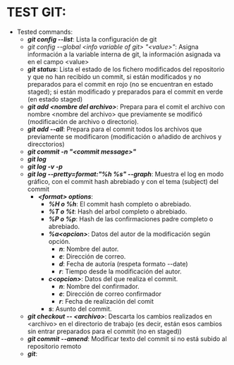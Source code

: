 # TEST GIT:
* Tested commands:
  * __*git config --list*__: Lista la configuración de git
  * *git config --global \<info variable of git\> "\<value\>"*: Asigna información
  a la variable interna de git, la información asignada va en el campo \<value>
  * __*git status*__: Lista el estado de los fichero modificados del repositorio y 
  que no han recibido un commit, si están modificados y no preparados para el 
  commit en rojo (no se encuentran en estado staged); si están modificado y 
  preparados para el commit en verde (en estado staged)
  * __*git add \<nombre del archivo\>*__: Prepara para el comit el archivo con nombre
  \<nombre del archivo\> que previamente se modificó (modificación de archivo o 
  directorio).
  * __*git add --all*__: Prepara para el commit todos los archivos que previamente
  se modificaron (modificación o añadido de archivos y direcctorios)
  * __*git commit -n "\<commit message\>"*__
  * __*git log*__
  * __*git log -v -p*__
  * __*git log --pretty=format:"%h %s" --graph*__: Muestra el log en modo
  gráfico, con el commit hash abrebiado y con el tema (subject) del commit
    * __*\<format\> options*__:
      * __*%H o %h*__: El commit hash completo o abrebiado.
      * __*%T o %t*__: Hash del arbol completo o abrebiado.
      * __*%P o %p*__: Hash de las confirmaciones padre completo o abrebiado.
      * __*%a\<opcion\>*__: Datos del autor  de la modificación según opción.
        * __*n*__: Nombre del autor.
        * __*e*__: Dirección de correo.
        * __*d*__: Fecha de autoría \(respeta formato --date\)
        * __*r*__: Tiempo desde la modificación del autor.
      * __*c\<opcion\>*__: Datos del que realiza el commit.
        * __*n*__: Nombre del confirmador.
        * __*e*__: Dirección de correo confirmador
        * __*r*__: Fecha de realización del comit
      * __*s*__: Asunto del commit.
  * __*git checkout -- \<archivo\>*__: Descarta los cambios realizados en 
  \<archivo\> en el directorio de trabajo \(es decir, están esos cambios sin
  entrar preparados para el commit \(no en staged\)\)
  * __*git commit --amend*__: Modificar texto del commit si no está subido al 
  repositorio remoto
  * __*git*__:
